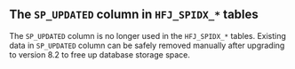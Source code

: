 ## The `SP_UPDATED` column in `HFJ_SPIDX_*` tables
The `SP_UPDATED` column is no longer used in the `HFJ_SPIDX_*` tables.
Existing data in `SP_UPDATED` column can be safely removed manually after upgrading to version 8.2 to free up database storage space.
